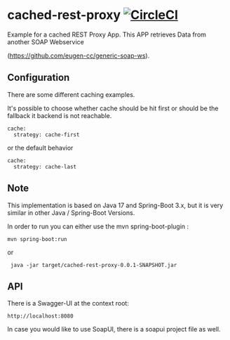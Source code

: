 # cached-rest-proxy [![CircleCI](https://dl.circleci.com/status-badge/img/circleci/U5fJzpDKW5QqtcMcjS8vbG/RGMbYMN9kcAzNSWCqJLX5t/tree/main.svg?style=svg)](https://dl.circleci.com/status-badge/redirect/circleci/U5fJzpDKW5QqtcMcjS8vbG/RGMbYMN9kcAzNSWCqJLX5t/tree/main)

Example for a cached REST Proxy App.
This APP retrieves Data from another SOAP Webservice

(https://github.com/eugen-cc/generic-soap-ws). 

## Configuration
There are some different caching examples.

It's possible to choose whether cache should be hit first or should be the fallback it backend is not reachable.
```
cache:
  strategy: cache-first  
```
   or the default behavior
```
cache:
  strategy: cache-last  
```

## Note 
This implementation is based on Java 17 and Spring-Boot 3.x, but it is very similar in other Java / Spring-Boot Versions.

In order to run you can either use the mvn spring-boot-plugin :
```
mvn spring-boot:run
```
or 

```
 java -jar target/cached-rest-proxy-0.0.1-SNAPSHOT.jar
```
## API
There is a Swagger-UI at the context root: 
```
http://localhost:8080
```
In case you would like to use SoapUI, there is a soapui project file as well.

